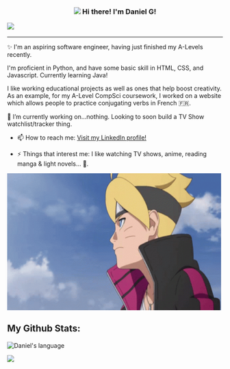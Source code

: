 <!-- Heading -->
<h3 align="center"><img src = "https://raw.githubusercontent.com/MartinHeinz/MartinHeinz/master/wave.gif" width = 30px> Hi there! I'm Daniel G!</h3>

<!-- Profile Views -->

<p align="left"> <img src="https://komarev.com/ghpvc/?username=DanieruG&label=Profile%20views&color=0e75b6&style=flat" />
</p>

 <!-- About section -->

---
✨ I'm an aspiring software engineer, having just finished my A-Levels recently.

I'm proficient in Python, and have some basic skill in HTML, CSS, and Javascript. Currently learning Java!

I like working educational projects as well as ones that help boost creativity. As an example, for my A-Level CompSci coursework, I worked on a website which allows people to practice conjugating verbs in French 🇫🇷.

🔭 I’m currently working on...nothing. Looking to soon build a TV Show watchlist/tracker thing.



- 📫 How to reach me: <a href="www.linkedin.com/in/daniel-gyabaah-6184922b8">Visit my LinkedIn profile!</a>

- ⚡ Things that interest me: I like watching TV shows, anime, reading manga & light novels... 📖.

<!-- code gif-->
<img align="center" alt="GIF" src="./anime.gif" width="500" height="320" />
<!-- About section: END -->
 
<!-- GitHub section -->

## My Github Stats: 
 <div>
  <img align="center" src="https://github-readme-stats.vercel.app/api/top-langs/?username=DanieruG" alt="Daniel's language" height="192px"  width="1000px"/>
</div>

<!-- GitHub section: END -->

<!-- Profile Views -->

<p align="left"> <img src="https://komarev.com/ghpvc/?username=DanieruG&label=Profile%20views&color=0e75b6&style=flat" />
</p>

<!-- THE END -->

<!--
**DanieruG/DanieruG** is a ✨ _special_ ✨ repository because its `README.md` (this file) appears on your GitHub profile.

Here are some ideas to get you started:

- 🔭 I’m currently working on ...
- 🌱 I’m currently learning ...
- 👯 I’m looking to collaborate on ...
- 🤔 I’m looking for help with ...
- 💬 Ask me about ...
- 📫 How to reach me: ...
- 😄 Pronouns: ...
- ⚡ Fun fact: ...
-->
